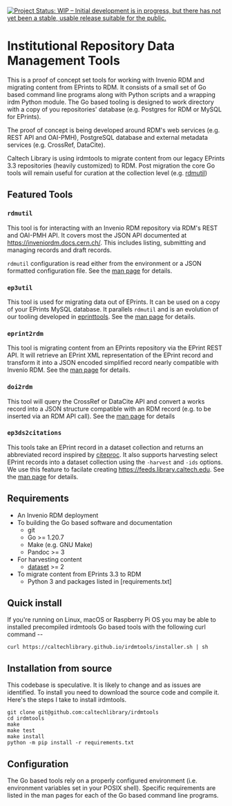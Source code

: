 
[![Project Status: WIP – Initial development is in progress, but there has not yet been a stable, usable release suitable for the public.](https://www.repostatus.org/badges/latest/wip.svg)](https://www.repostatus.org/#wip)


Institutional Repository Data Management Tools
==============================================

This is a proof of concept set tools for working with Invenio RDM and migrating content from EPrints to RDM. It consists of a small set of Go based command line programs along with Python scripts and a wrapping irdm Python module. The Go based tooling is designed to work directory with a copy of you repositories' database (e.g. Postgres for RDM or MySQL for EPrints). 

The proof of concept is being developed around RDM's web services (e.g. REST API and OAI-PMH), PostgreSQL database and external metadata services (e.g. CrossRef, DataCite). 

Caltech Library is using irdmtools to migrate content from our legacy EPrints 3.3 repositories (heavily customized) to RDM. Post migration the core Go tools will remain useful for curation at the collection level (e.g. [rdmutil](rdmutil.1.md))

## Featured Tools

### `rdmutil`

This tool is for interacting with an Invenio RDM repository via RDM's REST and OAI-PMH API. It covers most the JSON API documented at <https://inveniordm.docs.cern.ch/>. This includes listing, submitting and managing records and draft records.

`rdmutil` configuration is read either from the environment or a JSON formatted configuration file.  See the [man page](rdmutil.1.md) for details.

### `ep3util`

This tool is used for migrating data out of EPrints. It can be used on a copy of your EPrints MySQL database. It parallels `rdmutil` and is an evolution of our tooling developed in [eprinttools](https://github.com/caltechlibrary/eprinttools). See the [man page](ep3util.1.md) for details.

### `eprint2rdm`

This tool is migrating content from an EPrints repository via the EPrint REST API.  It will retrieve an EPrint XML representation of the EPrint record  and transform it into a JSON encoded simplified record nearly compatible with Invenio RDM.  See the [man page](eprint2rdm.1.md) for details.

### `doi2rdm`

This tool will query the CrossRef or DataCite API and convert a works record into a JSON structure compatible with an RDM record (e.g. to be inserted via an RDM API call).  See the [man page](doi2rdm.1.md) for details

### `ep3ds2citations`

This tools take an EPrint record in a dataset collection and returns an abbreviated record inspired by [citeproc](https://en.wikipedia.org/wiki/CiteProc). It also supports harvesting select EPrint records into a dataset collection using the `-harvest` and `-ids` options. We use this feature to facilate creating <https://feeds.library.caltech.edu>. See the [man page](ep3ds2citations.1.md) for details.


## Requirements

- An Invenio RDM deployment
- To building the Go based software and documentation
    - git
    - Go >= 1.20.7
    - Make (e.g. GNU Make)
    - Pandoc >= 3
- For harvesting content
    - [dataset](https://github.com/caltechlibrary/dataset/) >= 2
- To migrate content from EPrints 3.3 to RDM
    - Python 3 and packages listed in [requirements.txt]

## Quick install

If you're running on Linux, macOS or Raspberry Pi OS you may be able to installed precompiled irdmtools Go based tools with the following curl command --

~~~
curl https://caltechlibrary.github.io/irdmtools/installer.sh | sh
~~~

## Installation from source

This codebase is speculative. It is likely to change and 
as issues are identified. To install you need to download
the source code and compile it.  Here's the steps I take to
install irdmtools.

~~~
git clone git@github.com:caltechlibrary/irdmtools
cd irdmtools
make
make test
make install
python -m pip install -r requirements.txt
~~~

## Configuration

The Go based tools rely on a properly configured environment (i.e.
environment variables set in your POSIX shell). Specific requirements
are listed in the man pages for each of the Go based command line
programs.


